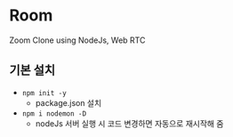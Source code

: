 # Room

Zoom Clone using NodeJs, Web RTC

## 기본 설치

- `npm init -y`
  - package.json 설치
- `npm i nodemon -D`
  - nodeJs 서버 실행 시 코드 변경하면 자동으로 재시작해 줌

